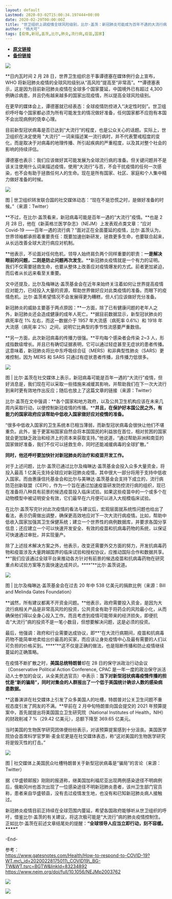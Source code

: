 ```yaml
---
layout: default
Lastmod: 2020-03-02T15:00:34.197444+00:00
date: 2020-02-29T00:00:00Z
title: "世卫组织上调疫情全球风险级别，比尔·盖茨：新冠肺炎可能成为百年不遇的大流行病"
author: "杨大可"
tags: [疫情,新冠,盖茨,比尔,肺炎,流行病,疫苗,国家]
---
```


* [**原文链接**](https://mp.weixin.qq.com/s/58Bu1HB8qRHwCQpSmElTRw)
* [**备份链接**](http://archive.is/tqtH1)


![](/images/post/ffe143112b8b4f6efc4d4c912974430c.jpg)

**日内瓦时间 2 月 28 日，世界卫生组织总干事谭德塞在媒体例行会上宣布，WHO 将新冠肺炎疫情的全球风险级别从“高风险”提高至“非常高”。**谭德塞表示，这是因为目前新冠肺炎疫情在全球多个国家蔓延，中国境外已有超过 4,300 例确诊病患，并且仍有越来越多的国家出现疫情，所以提高全球风险级别。

在更早的媒体会上，谭德塞就已经表态：全球疫情防控进入“决定性时刻”。世卫组织呼吁每个国家都必须为所有可能发生的情况做好准备，任何国家都不应抱有本国不会出现病例的侥幸心理。

目前新型冠状病毒是否已达到“大流行”的程度，也是公众关心的话题。实际上，世卫组织在决定使用 "大流行" 一词来描述某一流行病时，并不代表警戒程度的变化，而是取决于对病毒的地理传播、所引起疾病的严重程度，以及其对整个社会的影响的持续评估。

谭德塞也表示：我们应该做好其可能发展为全球流行病的准备。但关键问题并不是该关注使用什么词来描述疫情，使用“大流行”与否，不会干扰疫情的任何一次感染，也不会有助于拯救任何人的生命。现在是所有国家、社区、家庭和个人集中精力做好准备的时候。

![](/images/post/f8288846bb21c34c76ddb4ab6fc17ae4.jpg)

图 | 世卫组织转发联合国的社交媒体动态：“现在不是恐慌之时，是做好准备的时候。”（来源：Twitter）

**不过，在比尔·盖茨看来，新冠病毒可能是百年一遇的“大流行”疫情。**也是 2 月 28 日，他在《新英格兰医学杂志》（NEJM）上发表观点类文章：“应对 Covid-19 ——百年一遇的流行病？”面对正在全面蔓延的疫情，比尔·盖茨认为，世界领袖都承担着重要责任：既要加速创新研发，拯救更多生命，也要联合起来，从长远改善全球大流行病应对机制。

**他表示，不论面对任何危机，领导人始终肩负两个同样重要的职责：****一是解决眼前的问题，二则是防止问题再次发生****。**新冠肺炎疫情就是一个有力的证明。我们不仅需要拯救生命，也要从整体上改善应对疫情爆发的方式。前者更加紧迫，而后者从长远来看至关重要。

文中还提及，比尔及梅琳达·盖茨基金会在近年来始终关注着如何让世界提高疫情应对能力，已经投入大量的资源，帮助世界做好应对此类疫情的准备。而眼下的疫情危机，比尔·盖茨希望情况不会发展得更为糟糕，但人们应该做好充分准备。

新冠肺炎的威胁主要基于两点原因：**一方面，除了已有健康问题的老年人之外，新冠肺炎还会造成健康的成年人死亡。**据目前数据显示，新型冠状肺炎的病死率在 1% 左右，而这一数据介于 1957 年大流感（病死率 0.6%）和 1918 年大流感（病死率 2%）之间，说明它比典型的季节性流感要严重数倍。

**另一方面，此次新冠病毒的传播力很强。**平均每个感染者会传染 2~3 人，形成指数级增长。并且已有确切证据表明，它可以通过轻症甚至无症状的患者传播。这意味着，新冠肺炎将比中东呼吸综合征（MERS）和非典型性肺炎（SARS）更难控制，因为 MERS 和 SARS 只通过有症状患者传播，且传播力低很多。

![](/images/post/76da7f5b4caf7bc5ce9ae704011a4f1a.jpg)

图 | 比尔·盖茨在社交媒体上表示，新冠病毒可能是百年一遇的“大流行”疫情，但好消息是，我们现在可以采取一些措施来减缓其影响，并帮助我们在下一次大流行到来时更有效地作出反应；随后也放上了这篇文章的链接（来源：Twitter）

比尔·盖茨在文中强调：**各个国家和地方政府，以及公共卫生机构应该在未来几周内采取行动，以便控制新冠疫情的传播。****并且，在保护好本国公民之外，有能力的国家政府应该帮助中低收入国家做好应对疫情的准备。**

“很多中低收入国家的卫生系统本已相当薄弱，而新型冠状病毒会很快让他们不堪重负。此外，鉴于更富裕国家自然会将本国国民的利益放在首位，相对贫困的国家就会更加缺乏政治和经济上的资本来获取支持。”他说道，“通过帮助非洲和南亚的国家做好准备，我们不仅可以拯救生命，同时还能减缓病毒的全球扩散。”

**同时，他还呼吁要加快针对新冠肺炎的治疗和疫苗开发工作。**

对于上述问题，比尔·盖茨已通过比尔及梅琳达·盖茨基金会投入众多大量资金，将投入最高 1 亿美元支持全球应对新冠肺炎疫情，其中很大一部分将用于支持中低收入国家。而由惠康信托基金会和比尔与美琳达·盖茨基金会支持下成立的，流行病防范创新联盟（CEPI），作为一个旨在通过加速疫苗研发防控流行病的组织，现已在准备将八种具有前景的候选疫苗投入临床试验。如果这些疫苗中的一个或多个在动物模型中被证明安全有效，它们最早在六月便可以进入大规模临床试验。

  
在比尔·盖茨写完针对此次疫情的看法与建议后，宏观层面就系统性问题也给出了看法，表示仍需做出调整，确保更高效地应对下一次大流行病疫情。比如，帮助中低收入国家加强其卫生保健系统；建立一个世界性的病例数据库，并要求各国分享信息；还应建立一个可以快速开发安全、有效的疫苗和抗病毒药物的系统，以保证可快速通过审批，并实现量产。

除了上述技术解决方案之外，他表示，改变还需要外交方面的努力，开发抗病毒药物和疫苗涉及大量跨越国界的临床试验和授权协议，应推动国际合作和数据共享。**“我们应该通过全球平台来推动各方针对有前景的候选疫苗和抗病毒药物在研究重点和试验方案等方面快速达成共识。****”**比尔·盖茨说道。

![](/images/post/82a6584d79198dea1117e5310952f5ca.jpg)

图 | 比尔及梅琳达·盖茨基金会在过去 20 年中 538 亿美元的捐款比例（来源：Bill and Melinda Gates Foundation）

**诚然，所有建议都离不开资金问题。**他表示，政府需要投入资金，是因为大流行病相关产品是非常高风险的投资，公共资金有助于将药企的风险最小化，从而确保他们得以全身心投入工作。而且考虑到疫情可能带来的经济损失，即便抗击“大流行”病的投资不是一笔小数目，但想要解决问题，这是必须的投资。

最后，他强调：政府和行业需要达成协议，即**“在大流行病期间，疫苗和抗病毒药物不能简单地卖给出价最高的买家，而应该让身处疫情中心及最有需要的人们以可负担的价格买到。****”**这不仅是正确的做法，也是阻断传播和防止疫情继续蔓延的正确策略。

在疫情不断扩散之时，**美国总统特朗普**却在 28 日的保守派政治行动会议（Conservative Political Action Conference, CPAC 是一年一度的政治保守派活动人士参加的会议，从全美民选官员）中表示：**当下对新型冠状病毒疫情传播的担忧是“新的骗局”，同时对集会的人群报出了一个低于美国统计确诊人数的感染病患数据。**

**这番演讲在社交媒体上引发了众多美国人的吐槽，特朗普对公关卫生问题不重视态度引发了网友的不满。**早前在 2 月中旬特朗普向国会提交的 2021 年预算提案中，首先就提出将美国国立卫生研究院（National Institutes of Health，NIH）的财政削减 7 %（29.42 亿美元），总额下降至 369.65 亿美元。

当时美国的生物医学研究团体便纷纷表示，对该预算提案感到十分沮丧。美国医学院协会首席科学官罗斯·麦金尼更是在社交媒体表态，称“这对美国的生物医学研究将是毁灭性的打击。”

![](/images/post/682bb18827119abdc69c2a986cc75d80.jpg)

图 | 社交媒体上美国民众吐槽特朗普关于新型冠状病毒是“骗局”的言论（来源：Twitter）

据《华盛顿邮报》刚刚的报道称，继美国加利福尼亚出现两例感染途径不明病例后，俄勒冈州也首次出现了一位感染途径不明新冠肺炎患者，该州卫生部门官员称，患者来自华盛顿县，没有去过疫情发生地，也没有和已知新冠肺炎病人接触过。

新冠肺炎疫情目前正持续在全球范围内蔓延，希望各国政府能够听从世卫组织的呼吁，借鉴比尔·盖茨的有关建议，将这次极可能是“大流行”病的肺炎疫情控制住。正如比尔·盖茨在前述文章结尾处的提醒：**“全球领导人应当立即行动，刻不容缓。****”**

\-End-

参考：  
https://www.gatesnotes.com/Health/How-to-respond-to-COVID-19?WT.mc\_id=20200228175011\_COVID19\_BG-TW&WT.tsrc=BGTW&linkId=83234892  
https://www.nejm.org/doi/full/10.1056/NEJMp2003762

![](/images/post/0b0451b2ba1602851aaaea8e1a662767.jpg)

![](/images/post/40e46244534f97aaeb292b534942dd74.jpg)

